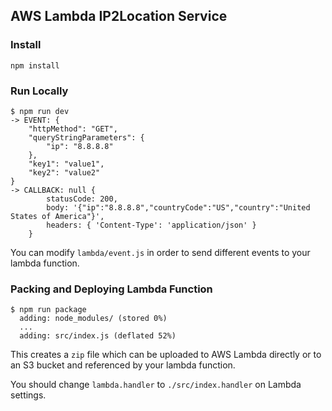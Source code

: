 ## AWS Lambda IP2Location Service


### Install

    npm install


### Run Locally

    $ npm run dev
    -> EVENT: {
        "httpMethod": "GET",
        "queryStringParameters": {
            "ip": "8.8.8.8"
        },
        "key1": "value1",
        "key2": "value2"
    }
    -> CALLBACK: null { 
            statusCode: 200,
            body: '{"ip":"8.8.8.8","countryCode":"US","country":"United States of America"}',
            headers: { 'Content-Type': 'application/json' } 
        }

You can modify ```lambda/event.js``` in order to send different events to your lambda function. 


### Packing and Deploying Lambda Function

    $ npm run package
      adding: node_modules/ (stored 0%)
      ...
      adding: src/index.js (deflated 52%)

This creates a ```zip``` file which can be uploaded to AWS Lambda directly or to an S3 bucket and referenced by your lambda function.

You should change ```lambda.handler``` to ```./src/index.handler``` on Lambda settings.
